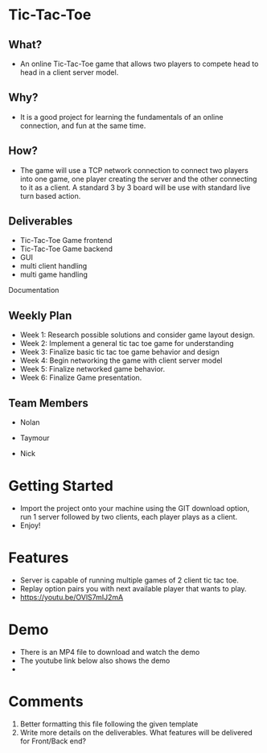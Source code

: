 # Tic-Tac-Toe

## What?

* An online Tic-Tac-Toe game that allows two players to compete head to head in a client server model.

## Why?

* It is a good project for learning the fundamentals of an online connection, and fun at the same time.

## How?

* The game will use a TCP network connection to connect two players into one game, one player creating the server and the other connecting to it as a client. A standard 3 by 3 board will be use with standard live turn based action.

## Deliverables

* Tic-Tac-Toe Game frontend
* Tic-Tac-Toe Game backend
* GUI
* multi client handling
* multi game handling

Documentation

## Weekly Plan

* Week 1: Research possible solutions and consider game layout design.
* Week 2: Implement a general tic tac toe game for understanding
* Week 3: Finalize basic tic tac toe game behavior and design
* Week 4: Begin networking the game with client server model
* Week 5: Finalize networked game behavior.
* Week 6: Finalize Game presentation.

## Team Members

* Nolan

* Taymour

* Nick

# Getting Started

* Import the project onto your machine using the GIT download option, run 1 server followed by two clients, each player plays as a client.
* Enjoy!

# Features

* Server is capable of running multiple games of 2 client tic tac toe.
* Replay option pairs you with next available player that wants to play.
* https://youtu.be/OVlS7mIJ2mA

# Demo

* There is an MP4 file to download and watch the demo
* The youtube link below also shows the demo
* 


# Comments
1. Better formatting this file following the given template
2. Write more details on the deliverables. What features will be delivered for Front/Back end?
